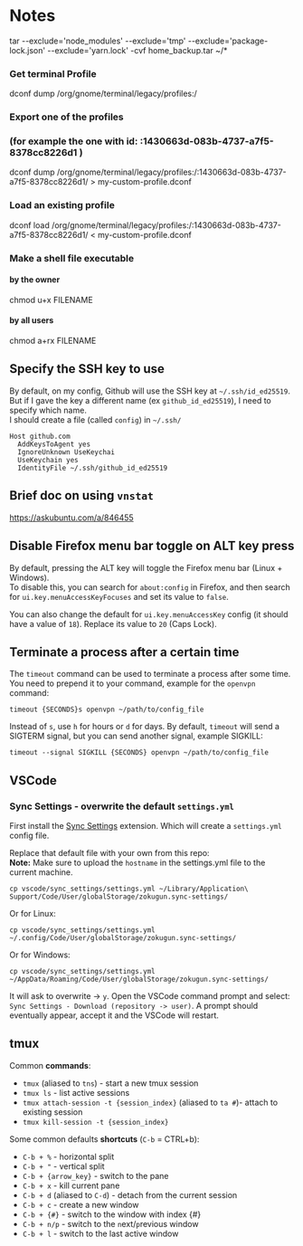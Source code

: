# Notes
tar --exclude='node_modules' --exclude='tmp' --exclude='package-lock.json' --exclude='yarn.lock' -cvf home_backup.tar ~/*

### Get terminal Profile
dconf dump /org/gnome/terminal/legacy/profiles:/

### Export one of the profiles 
### (for example the one with id: :1430663d-083b-4737-a7f5-8378cc8226d1 )
dconf dump /org/gnome/terminal/legacy/profiles:/:1430663d-083b-4737-a7f5-8378cc8226d1/ > my-custom-profile.dconf

### Load an existing profile
dconf load /org/gnome/terminal/legacy/profiles:/:1430663d-083b-4737-a7f5-8378cc8226d1/ < my-custom-profile.dconf

### Make a shell file executable 
#### by the owner
chmod u+x FILENAME
#### by all users
chmod a+rx FILENAME

## Specify the SSH key to use
By default, on my config, Github will use the SSH key at `~/.ssh/id_ed25519`.
But if I gave the key a different name (ex `github_id_ed25519`), I need to specify which name.   
I should create a file (called `config`) in `~/.ssh/`

```
Host github.com
  AddKeysToAgent yes
  IgnoreUnknown UseKeychai
  UseKeychain yes
  IdentityFile ~/.ssh/github_id_ed25519

```

## Brief doc on using `vnstat`
https://askubuntu.com/a/846455

## Disable Firefox menu bar toggle on ALT key press
By default, pressing the ALT key will toggle the Firefox menu bar (Linux + Windows).   
To disable this, you can search for `about:config` in Firefox, and then search for `ui.key.menuAccessKeyFocuses` and set its value to `false`.   

You can also change the default for `ui.key.menuAccessKey` config (it should have a value of `18`). Replace its value to `20` (Caps Lock).

## Terminate a process after a certain time
The `timeout` command can be used to terminate a process after some time. You need to prepend it to your command, example for the `openvpn` command:
```
timeout {SECONDS}s openvpn ~/path/to/config_file
```
Instead of `s`, use `h` for hours or `d` for days.
By default, `timeout` will send a SIGTERM signal, but you can send another signal, example SIGKILL:

```
timeout --signal SIGKILL {SECONDS} openvpn ~/path/to/config_file
```

## VSCode
### Sync Settings - overwrite the default `settings.yml`
First install the [Sync Settings](https://github.com/zokugun/vscode-sync-settings) extension. Which will create a `settings.yml` config file.

Replace that default file with your own from this repo:   
**Note:** Make sure to upload the `hostname` in the settings.yml file to the current machine.

```
cp vscode/sync_settings/settings.yml ~/Library/Application\ Support/Code/User/globalStorage/zokugun.sync-settings/
```
Or for Linux:
```
cp vscode/sync_settings/settings.yml ~/.config/Code/User/globalStorage/zokugun.sync-settings/  
```
Or for Windows:
```
cp vscode/sync_settings/settings.yml   ~/AppData/Roaming/Code/User/globalStorage/zokugun.sync-settings/
```

It will ask to overwrite -> `y`. Open the VSCode command prompt and select: `Sync Settings - Download (repository -> user)`. A prompt should eventually appear, accept it and the VSCode will restart.

## tmux
Common **commands**:
- `tmux` (aliased to `tns`) - start a new tmux session
- `tmux ls` - list active sessions
- `tmux attach-session -t {session_index}` (aliased to `ta #`)- attach to existing session
- `tmux kill-session -t {session_index}`

Some common defaults **shortcuts** (`C-b` = CTRL+b):
- `C-b + %` - horizontal split
- `C-b + "` - vertical split
- `C-b + {arrow_key}` - switch to the pane
- `C-b + x` - kill current pane
- `C-b + d` (aliased to `C-d`) - detach from the current session
- `C-b + c` - create a new window
- `C-b + {#}` - switch to the window with index {#}
- `C-b + n/p` - switch to the `n`ext/`p`revious window
- `C-b + l` - switch to the last active window
